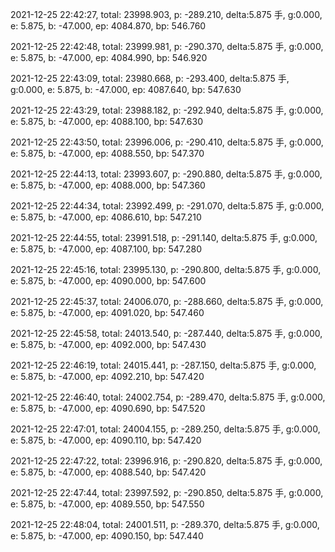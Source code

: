 2021-12-25 22:42:27, total: 23998.903, p: -289.210, delta:5.875 手, g:0.000, e: 5.875, b: -47.000, ep: 4084.870, bp: 546.760

2021-12-25 22:42:48, total: 23999.981, p: -290.370, delta:5.875 手, g:0.000, e: 5.875, b: -47.000, ep: 4084.990, bp: 546.920

2021-12-25 22:43:09, total: 23980.668, p: -293.400, delta:5.875 手, g:0.000, e: 5.875, b: -47.000, ep: 4087.640, bp: 547.630

2021-12-25 22:43:29, total: 23988.182, p: -292.940, delta:5.875 手, g:0.000, e: 5.875, b: -47.000, ep: 4088.100, bp: 547.630

2021-12-25 22:43:50, total: 23996.006, p: -290.410, delta:5.875 手, g:0.000, e: 5.875, b: -47.000, ep: 4088.550, bp: 547.370

2021-12-25 22:44:13, total: 23993.607, p: -290.880, delta:5.875 手, g:0.000, e: 5.875, b: -47.000, ep: 4088.000, bp: 547.360

2021-12-25 22:44:34, total: 23992.499, p: -291.070, delta:5.875 手, g:0.000, e: 5.875, b: -47.000, ep: 4086.610, bp: 547.210

2021-12-25 22:44:55, total: 23991.518, p: -291.140, delta:5.875 手, g:0.000, e: 5.875, b: -47.000, ep: 4087.100, bp: 547.280

2021-12-25 22:45:16, total: 23995.130, p: -290.800, delta:5.875 手, g:0.000, e: 5.875, b: -47.000, ep: 4090.000, bp: 547.600

2021-12-25 22:45:37, total: 24006.070, p: -288.660, delta:5.875 手, g:0.000, e: 5.875, b: -47.000, ep: 4091.020, bp: 547.460

2021-12-25 22:45:58, total: 24013.540, p: -287.440, delta:5.875 手, g:0.000, e: 5.875, b: -47.000, ep: 4092.000, bp: 547.430

2021-12-25 22:46:19, total: 24015.441, p: -287.150, delta:5.875 手, g:0.000, e: 5.875, b: -47.000, ep: 4092.210, bp: 547.420

2021-12-25 22:46:40, total: 24002.754, p: -289.470, delta:5.875 手, g:0.000, e: 5.875, b: -47.000, ep: 4090.690, bp: 547.520

2021-12-25 22:47:01, total: 24004.155, p: -289.250, delta:5.875 手, g:0.000, e: 5.875, b: -47.000, ep: 4090.110, bp: 547.420

2021-12-25 22:47:22, total: 23996.916, p: -290.820, delta:5.875 手, g:0.000, e: 5.875, b: -47.000, ep: 4088.540, bp: 547.420

2021-12-25 22:47:44, total: 23997.592, p: -290.850, delta:5.875 手, g:0.000, e: 5.875, b: -47.000, ep: 4089.550, bp: 547.550

2021-12-25 22:48:04, total: 24001.511, p: -289.370, delta:5.875 手, g:0.000, e: 5.875, b: -47.000, ep: 4090.150, bp: 547.440